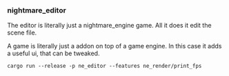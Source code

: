 ### nightmare_editor
The editor is literally just a nightmare_engine game. All it does it edit the scene file.

A game is literally just a addon on top of a game engine. In this case it adds a useful ui, that can be tweaked.

``cargo run --release -p ne_editor --features ne_render/print_fps``